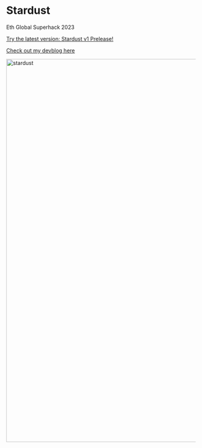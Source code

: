 # Stardust
Eth Global Superhack 2023

[Try the latest version: Stardust v1 Prelease!](https://github.com/Cactoidal/Stardust/releases)

[Check out my devblog here](https://github.com/Cactoidal/Stardust/tree/main/contracts)

<img width="1018" alt="stardust" src="https://github.com/Cactoidal/Stardust/assets/115384394/87e1f3b4-57c8-42f0-ba2c-980504c3915b">
